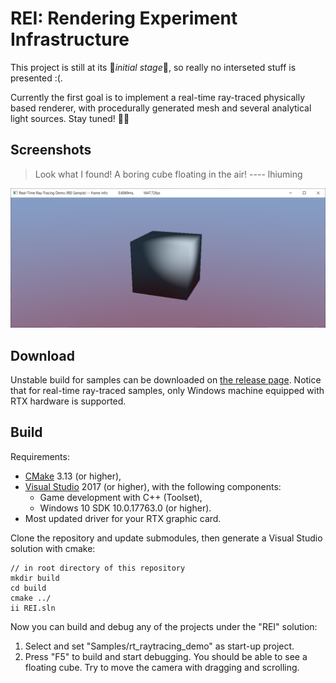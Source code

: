 # REI: Rendering Experiment Infrastructure

This project is still at its :clap:*initial stage*:clap:, so really no interseted stuff is presented :(.

Currently the first goal is to implement a real-time ray-traced physically based renderer, with procedurally generated mesh and several analytical light sources. Stay tuned! :rocket::sparkles:

## Screenshots

> Look what I found! A boring cube floating in the air!  ---- lhiuming

![](/docs/img/screenshots/raytraced_dull_cube.png)

## Download

Unstable build for samples can be downloaded on [the release page](https://github.com/lhiuming/REI/releases). Notice that for real-time ray-traced samples, only Windows machine equipped with RTX hardware is supported.

## Build

Requirements: 

- [CMake](https://cmake.org/) 3.13 (or higher),
- [Visual Studio](https://visualstudio.microsoft.com/) 2017 (or higher), with the following components:
	- Game development with C++ (Toolset),
	- Windows 10 SDK 10.0.17763.0 (or higher).
- Most updated driver for your RTX graphic card.

Clone the repository and update submodules, then generate a Visual Studio solution with cmake: 

	// in root directory of this repository
	mkdir build
	cd build
	cmake ../
	ii REI.sln

Now you can build and debug any of the projects under the "REI" solution:

1. Select and set "Samples/rt_raytracing_demo" as start-up project.
2. Press "F5" to build and start debugging. You should be able to see a floating cube. Try to move the camera with dragging and scrolling.

